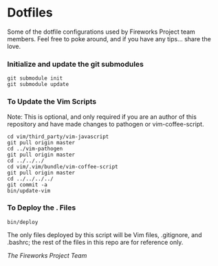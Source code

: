 Dotfiles
========

Some of the dotfile configurations used by Fireworks Project team members. Feel free to poke around, and if you have any tips... share the love.

### Initialize and update the git submodules

    git submodule init
    git submodule update


### To Update the Vim Scripts
Note: This is optional, and only required if you are an author of this repository and have made changes to pathogen or vim-coffee-script.

    cd vim/third_party/vim-javascript
    git pull origin master
    cd ../vim-pathogen
    git pull origin master
    cd ../../../
    cd vim/.vim/bundle/vim-coffee-script
    git pull origin master
    cd ../../../../
    git commit -a
    bin/update-vim

### To Deploy the . Files

    bin/deploy

The only files deployed by this script will be Vim files, .gitignore, and .bashrc; the rest of the files in this repo are for reference only.

*The Fireworks Project Team*

